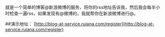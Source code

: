 就是一个简单的博客@新浪微博的服务，将你的rss地址告诉我，然后我会每半小时检查一遍rss，如果发现有@微博的，我就帮你在新浪微博进行@。

##演示地址：
[http://blog-at-service.ruiana.com/register](http://blog-at-service.ruiana.com/register)

